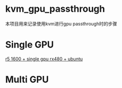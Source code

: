 # kvm_gpu_passthrough

本项目用来记录使用kvm进行gpu passthrough时的步骤

# Single GPU
[r5 1600 + single gpu rx480 + ubuntu](https://github.com/staroffish/kvm_gpu_passthrough/tree/master/r5_1600_rx480_ubuntu_1804_q35)

# Multi GPU
